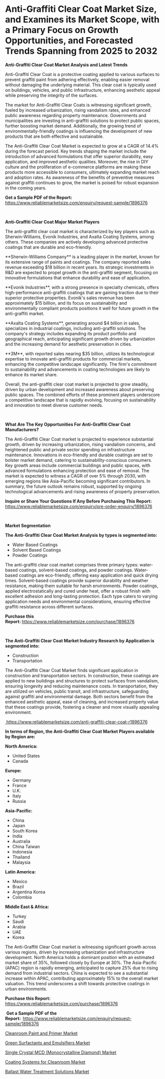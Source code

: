 <p><h1>Anti-Graffiti Clear Coat Market Size, and Examines its Market Scope, with a Primary Focus on Growth Opportunities, and Forecasted Trends Spanning from 2025 to 2032</h1></p><p><strong>Anti-Graffiti Clear Coat Market Analysis and Latest Trends</strong></p>
<p><p>Anti-Graffiti Clear Coat is a protective coating applied to various surfaces to prevent graffiti paint from adhering effectively, enabling easier removal without damaging the underlying material. This clear coat is typically used on buildings, vehicles, and public infrastructure, enhancing aesthetic appeal while preserving the integrity of the surfaces.</p><p>The market for Anti-Graffiti Clear Coats is witnessing significant growth, fueled by increased urbanization, rising vandalism rates, and enhanced public awareness regarding property maintenance. Governments and municipalities are investing in anti-graffiti solutions to protect public spaces, further boosting market demand. Additionally, the growing trend of environmentally-friendly coatings is influencing the development of new products that are both effective and sustainable.</p><p>The Anti-Graffiti Clear Coat Market is expected to grow at a CAGR of 14.4% during the forecast period. Key trends shaping the market include the introduction of advanced formulations that offer superior durability, easy application, and improved aesthetic qualities. Moreover, the rise in DIY culture and the proliferation of e-commerce platforms are making these products more accessible to consumers, ultimately expanding market reach and adoption rates. As awareness of the benefits of preventive measures against graffiti continues to grow, the market is poised for robust expansion in the coming years.</p></p>
<p><strong>Get a Sample PDF of the Report:&nbsp;</strong> <a href="https://www.reliablemarketsize.com/enquiry/request-sample/1896376?utm_campaign=1943&utm_medium=2&utm_source=Github&utm_content=ia&utm_term=28032025&utm_id=anti-graffiti-clear-coat">https://www.reliablemarketsize.com/enquiry/request-sample/1896376</a></p>
<p>&nbsp;</p>
<p><strong>Anti-Graffiti Clear Coat Major Market Players</strong></p>
<p><p>The anti-graffiti clear coat market is characterized by key players such as Sherwin-Williams, Evonik Industries, and Axalta Coating Systems, among others. These companies are actively developing advanced protective coatings that are durable and eco-friendly.</p><p>**Sherwin-Williams Company** is a leading player in the market, known for its extensive range of paints and coatings. The company reported sales revenue exceeding $18 billion in recent years. Its strategic investments in R&D are expected to propel growth in the anti-graffiti segment, focusing on innovative formulations that enhance durability and ease of application.</p><p>**Evonik Industries**, with a strong presence in specialty chemicals, offers high-performance anti-graffiti coatings that are gaining traction due to their superior protective properties. Evonik's sales revenue has been approximately $15 billion, and its focus on sustainability and environmentally compliant products positions it well for future growth in the anti-graffiti market.</p><p>**Axalta Coating Systems**, generating around $4 billion in sales, specializes in industrial coatings, including anti-graffiti solutions. The company's strategy includes expanding its product portfolio and geographical reach, anticipating significant growth driven by urbanization and the increasing demand for aesthetic preservation in cities.</p><p>**3M**, with reported sales nearing $35 billion, utilizes its technological expertise to innovate anti-graffiti products for commercial markets, enhancing the competitive landscape significantly. The firm's commitment to sustainability and advancements in coating technologies are likely to enhance its market share.</p><p>Overall, the anti-graffiti clear coat market is projected to grow steadily, driven by urban development and increased awareness about preserving public spaces. The combined efforts of these prominent players underscore a competitive landscape that is rapidly evolving, focusing on sustainability and innovation to meet diverse customer needs.</p></p>
<p>&nbsp;</p>
<p><strong>What Are The Key Opportunities For Anti-Graffiti Clear Coat Manufacturers?</strong></p>
<p><p>The Anti-Graffiti Clear Coat market is projected to experience substantial growth, driven by increasing urbanization, rising vandalism concerns, and heightened public and private sector spending on infrastructure maintenance. Innovations in eco-friendly and durable coatings are set to bolster market demand, catering to sustainability-conscious consumers. Key growth areas include commercial buildings and public spaces, with advanced formulations enhancing protection and ease of removal. The market is expected to witness a CAGR of over 5% through 2030, with emerging regions like Asia-Pacific becoming significant contributors. In summary, the future outlook remains robust, supported by ongoing technological advancements and rising awareness of property preservation.</p></p>
<p><strong>Inquire or Share Your Questions If Any Before Purchasing This Report:</strong> <a href="https://www.reliablemarketsize.com/enquiry/pre-order-enquiry/1896376?utm_campaign=1943&utm_medium=2&utm_source=Github&utm_content=ia&utm_term=28032025&utm_id=anti-graffiti-clear-coat">https://www.reliablemarketsize.com/enquiry/pre-order-enquiry/1896376</a></p>
<p>&nbsp;</p>
<p><strong>Market Segmentation</strong></p>
<p><strong>The Anti-Graffiti Clear Coat Market Analysis by types is segmented into:</strong></p>
<p><ul><li>Water Based Coatings</li><li>Solvent Based Coatings</li><li>Powder Coatings</li></ul></p>
<p><p>The anti-graffiti clear coat market comprises three primary types: water-based coatings, solvent-based coatings, and powder coatings. Water-based coatings are eco-friendly, offering easy application and quick drying times. Solvent-based coatings provide superior durability and weather resistance, making them suitable for harsh environments. Powder coatings, applied electrostatically and cured under heat, offer a robust finish with excellent adhesion and long-lasting protection. Each type caters to varying application needs and environmental considerations, ensuring effective graffiti resistance across different surfaces.</p></p>
<p><strong>Purchase this Report:&nbsp;</strong><a href="https://www.reliablemarketsize.com/purchase/1896376?utm_campaign=1943&utm_medium=2&utm_source=Github&utm_content=ia&utm_term=28032025&utm_id=anti-graffiti-clear-coat">https://www.reliablemarketsize.com/purchase/1896376</a></p>
<p>&nbsp;</p>
<p><strong>The Anti-Graffiti Clear Coat Market Industry Research by Application is segmented into:</strong></p>
<p><ul><li>Construction</li><li>Transportation</li></ul></p>
<p><p>The Anti-Graffiti Clear Coat Market finds significant application in construction and transportation sectors. In construction, these coatings are applied to new buildings and structures to protect surfaces from vandalism, ensuring longevity and reducing maintenance costs. In transportation, they are utilized on vehicles, public transit, and infrastructure, safeguarding against graffiti and environmental damage. Both sectors benefit from the enhanced aesthetic appeal, ease of cleaning, and increased property value that these coatings provide, fostering a cleaner and more visually appealing environment.</p></p>
<p><a href="https://www.reliablemarketsize.com/anti-graffiti-clear-coat-r1896376?utm_campaign=1943&utm_medium=2&utm_source=Github&utm_content=ia&utm_term=28032025&utm_id=anti-graffiti-clear-coat">&nbsp;https://www.reliablemarketsize.com/anti-graffiti-clear-coat-r1896376</a></p>
<p><strong>In terms of Region, the Anti-Graffiti Clear Coat Market Players available by Region are:</strong></p>
<p>
    <p> <strong> North America: </strong>
        <ul>
            <li>United States</li>
            <li>Canada</li>
        </ul>
        </p> 
    <p> <strong> Europe: </strong>
        <ul>
            <li>Germany</li>
            <li>France</li>
            <li>U.K.</li>
            <li>Italy</li>
            <li>Russia</li>
        </ul>
        </p> 
    <p> <strong> Asia-Pacific: </strong>
        <ul>
            <li>China</li>
            <li>Japan</li>
            <li>South Korea</li>
            <li>India</li>
            <li>Australia</li>
            <li>China Taiwan</li>
            <li>Indonesia</li>
            <li>Thailand</li>
            <li>Malaysia</li>
        </ul>
        </p> 
    <p> <strong> Latin America: </strong>
        <ul>
            <li>Mexico</li>
            <li>Brazil</li>
            <li>Argentina Korea</li>
            <li>Colombia</li>
        </ul>
        </p> 
    <p> <strong> Middle East & Africa: </strong>
        <ul>
            <li>Turkey</li>
            <li>Saudi</li>
            <li>Arabia</li>
            <li>UAE</li>
            <li>Korea</li>
        </ul>
    </p>
    </p>
<p><p>The Anti-Graffiti Clear Coat market is witnessing significant growth across various regions, driven by increasing urbanization and infrastructure development. North America holds a dominant position with an estimated market share of 35%, followed closely by Europe at 30%. The Asia-Pacific (APAC) region is rapidly emerging, anticipated to capture 25% due to rising demand from industrial sectors. China is expected to see a substantial increase within APAC, contributing approximately 15% to the overall market valuation. This trend underscores a shift towards protective coatings in urban environments.</p></p>
<p><strong>Purchase this Report: </strong><a href="https://www.reliablemarketsize.com/purchase/1896376?utm_campaign=1943&utm_medium=2&utm_source=Github&utm_content=ia&utm_term=28032025&utm_id=anti-graffiti-clear-coat">https://www.reliablemarketsize.com/purchase/1896376</a></p>
<p>&nbsp;<strong>Get a Sample PDF of the Report:&nbsp;&nbsp;</strong><a href="https://www.reliablemarketsize.com/enquiry/request-sample/1896376?utm_campaign=1943&utm_medium=2&utm_source=Github&utm_content=ia&utm_term=28032025&utm_id=anti-graffiti-clear-coat">https://www.reliablemarketsize.com/enquiry/request-sample/1896376</a></p>
<p><strong></strong></p>
<p><p><a href="https://github.com/agemakisel4b/Market-Research-Report-List-1/blob/main/cleanroom-paint-and-primer-market.md?utm_campaign=1943&utm_medium=2&utm_source=Github&utm_content=ia&utm_term=28032025&utm_id=anti-graffiti-clear-coat">Cleanroom Paint and Primer Market</a></p><p><a href="https://github.com/gierlravasty/Market-Research-Report-List-1/blob/main/green-surfactants-and-emulsifiers-market.md?utm_campaign=1943&utm_medium=2&utm_source=Github&utm_content=ia&utm_term=28032025&utm_id=anti-graffiti-clear-coat">Green Surfactants and Emulsifiers Market</a></p><p><a href="https://github.com/bawksmaedamu/Market-Research-Report-List-1/blob/main/single-crystal-mcd-monocrystalline-diamond-market.md?utm_campaign=1943&utm_medium=2&utm_source=Github&utm_content=ia&utm_term=28032025&utm_id=anti-graffiti-clear-coat">Single Crystal MCD (Monocrystalline Diamond) Market</a></p><p><a href="https://github.com/grimssummouc/Market-Research-Report-List-1/blob/main/coating-systems-for-cleanroom-market.md?utm_campaign=1943&utm_medium=2&utm_source=Github&utm_content=ia&utm_term=28032025&utm_id=anti-graffiti-clear-coat">Coating Systems for Cleanroom Market</a></p><p><a href="https://github.com/marfosamiko7/Market-Research-Report-List-1/blob/main/ballast-water-treatment-solutions-market.md?utm_campaign=1943&utm_medium=2&utm_source=Github&utm_content=ia&utm_term=28032025&utm_id=anti-graffiti-clear-coat">Ballast Water Treatment Solutions Market</a></p></p>